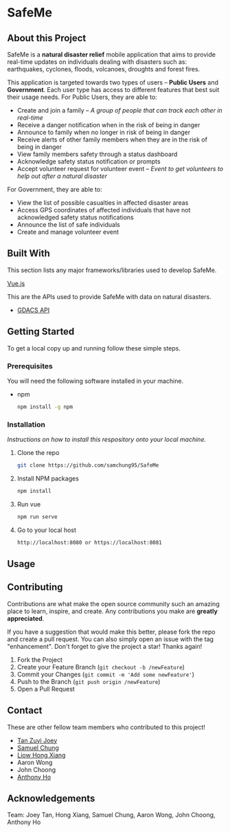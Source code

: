 # SafeMe
## About this Project
SafeMe is a <b>natural disaster relief</b> mobile application that aims to provide real-time updates on individuals dealing with disasters such as: earthquakes, cyclones, floods, volcanoes, droughts and forest fires. 

This application is targeted towards two types of users – <b>Public Users</b> and <b>Government</b>. Each user type has access to different features that best suit their usage needs. For Public Users, they are able to:
* Create and join a family – <i>A group of people that can track each other in real-time</i>
* Receive a danger notification when in the risk of being in danger
* Announce to family when no longer in risk of being in danger
* Receive alerts of other family members when they are in the risk of being in danger
* View family members safety through a status dashboard
* Acknowledge safety status notification or prompts
* Accept volunteer request for volunteer event – <i>Event to get volunteers to help out after a natural disaster</i>

For Government, they are able to:
* View the list of possible casualties in affected disaster areas
* Access GPS coordinates of affected individuals that have not acknowledged safety status notifications
* Announce the list of safe individuals
* Create and manage volunteer event

## Built With
This section lists any major frameworks/libraries used to develop SafeMe.

[Vue.js](https://vuejs.org/)
<!-- * [![Vue][Vue.js]][Vue-url] -->

This are the APIs used to provide SafeMe with data on natural disasters.
* [GDACS API](https://www.gdacs.org/)

## Getting Started
To get a local copy up and running follow these simple steps.

### Prerequisites

You will need the following software installed in your machine.
* npm
  ```sh
  npm install -g npm
  ```

### Installation

_Instructions on how to install this respository onto your local machine._

1. Clone the repo
   ```sh
   git clone https://github.com/samchung95/SafeMe
   ```
<!-- 2. Create a Firebase Project and add service account key json to api folder
3. Change service account key json to "serviceAccountKey.json" -->
2. Install NPM packages
   ```sh
   npm install
   ```
3. Run vue
   ```sh
   npm run serve
   ```
4. Go to your local host
   ```sh
   http://localhost:8080 or https://localhost:8081
   ```

## Usage


## Contributing
Contributions are what make the open source community such an amazing place to learn, inspire, and create. Any contributions you make are **greatly appreciated**.

If you have a suggestion that would make this better, please fork the repo and create a pull request. You can also simply open an issue with the tag "enhancement".
Don't forget to give the project a star! Thanks again!

1. Fork the Project
2. Create your Feature Branch (`git checkout -b /newFeature`)
3. Commit your Changes (`git commit -m 'Add some newFeature'`)
4. Push to the Branch (`git push origin /newFeature`)
5. Open a Pull Request

## Contact
These are other fellow team members who contributed to this project!
* [Tan Zuyi Joey](https://linkedin.com/in/joey-tan-zuyi)<br>
* [Samuel Chung](https://www.linkedin.com/in/samuel-chung-339688154/)<br>
* [Liow Hong Xiang](https://www.linkedin.com/in/liowhongxiang/)<br>
* Aaron Wong<br>
* John Choong<br>
* [Anthony Ho](https://www.linkedin.com/in/anthony-ho-uxdesign/)<br>

## Acknowledgements
Team: Joey Tan, Hong Xiang, Samuel Chung, Aaron Wong, John Choong, Anthony Ho



<!-- MARKDOWN LINKS & IMAGES -->
<!-- https://www.markdownguide.org/basic-syntax/#reference-style-links -->
<!-- 
[homepage-screenshot]: src/assets/product.png
[general-screenshot]: src/assets/general_stats.png
[regional-screenshot]: src/assets/regional_stats.png -->

[Vue.js]: https://img.shields.io/badge/Vue.js-35495E?style=for-the-badge&logo=vuedotjs&logoColor=4FC08D
[Vue-url]: https://vuejs.org/
